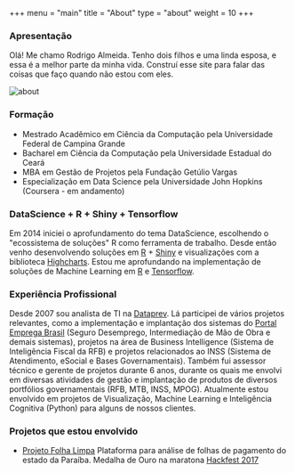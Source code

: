 +++
menu = "main"
title = "About"
type = "about"
weight = 10
+++

### Apresentação

Olá! Me chamo Rodrigo Almeida. Tenho dois filhos e uma linda esposa, e essa é a melhor parte da minha vida.
Construí esse site para falar das coisas que faço quando não estou com eles. 

![about](../images/mac.jpg)

### Formação

- Mestrado Acadêmico em Ciência da Computação pela Universidade Federal de Campina Grande
- Bacharel em Ciência da Computação pela Universidade Estadual do Ceará
- MBA em Gestão de Projetos pela Fundação Getúlio Vargas
- Especialização em Data Science pela Universidade John Hopkins (Coursera - em andamento)


### DataScience + R + Shiny + Tensorflow

Em 2014 iniciei o aprofundamento do tema DataScience, escolhendo o "ecossistema de soluções" R como ferramenta de trabalho. Desde então venho desenvolvendo soluções em [R](https://cran.r-project.org) + [Shiny](http://http://shiny.rstudio.com) e visualizações com a biblioteca [Highcharts](http://highcharts.com). Estou me aprofundando na implementação de soluções de Machine Learning em [R](https://cran.r-project.org) e [Tensorflow](https://www.tensorflow.org). 


### Experiência Profissional

Desde 2007 sou analista de TI na [Dataprev](http://portal.dataprev.gov.br). Lá participei de vários projetos relevantes, como a implementação e implantação dos sistemas do [Portal Emprega Brasil](https://empregabrasil.mte.gov.br/) (Seguro Desemprego, Intermediação de Mão de Obra e demais sistemas), projetos na área de Business Intelligence (Sistema de Inteligência Fiscal da RFB) e projetos relacionados ao INSS (Sistema de Atendimento, eSocial e Bases Governamentais). Também fui assessor técnico e gerente de projetos durante 6 anos, durante os quais me envolvi em diversas atividades de gestão e implantação de produtos de diversos portfólios governamentais (RFB, MTB, INSS, MPOG). Atualmente estou envolvido em projetos de Visualização, Machine Learning e Inteligência Cognitiva (Python) para alguns de nossos clientes.


### Projetos que estou envolvido

- [Projeto Folha Limpa](http://folhalimpa.org) Plataforma para análise de folhas de pagamento do estado da Paraíba. Medalha de Ouro na maratona [Hackfest 2017](http://hackfest.com.br)
